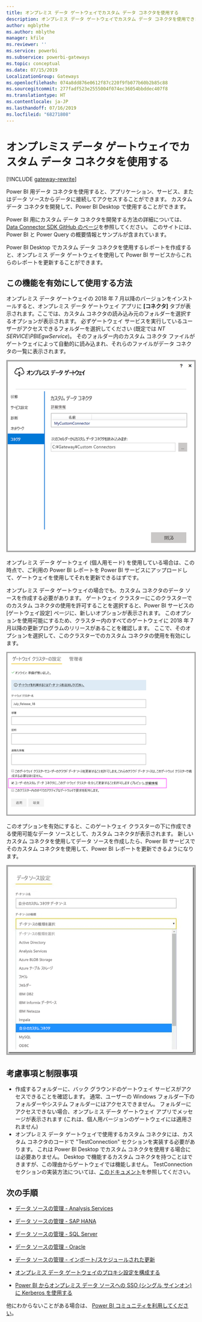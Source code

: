 ```yaml
---
title: オンプレミス データ ゲートウェイでカスタム データ コネクタを使用する
description: オンプレミス データ ゲートウェイでカスタム データ コネクタを使用できます。
author: mgblythe
ms.author: mblythe
manager: kfile
ms.reviewer: ''
ms.service: powerbi
ms.subservice: powerbi-gateways
ms.topic: conceptual
ms.date: 07/15/2019
LocalizationGroup: Gateways
ms.openlocfilehash: 074a8dd876e0612f87c220f9fb077b60b2b85c88
ms.sourcegitcommit: 277fadf523e2555004f074ec36054bbddec407f8
ms.translationtype: HT
ms.contentlocale: ja-JP
ms.lasthandoff: 07/16/2019
ms.locfileid: "68271808"
---
```

# <a name="use-custom-data-connectors-with-the-on-premises-data-gateway"></a>オンプレミス データ ゲートウェイでカスタム データ コネクタを使用する

[!INCLUDE [gateway-rewrite](includes/gateway-rewrite.md)]

Power BI 用データ コネクタを使用すると、アプリケーション、サービス、またはデータ ソースからデータに接続してアクセスすることができます。 カスタム データ コネクタを開発して、Power BI Desktop で使用することができます。

Power BI 用にカスタム データ コネクタを開発する方法の詳細については、[Data Connector SDK GitHub のページ](http://aka.ms/dataconnectors)を参照してください。 このサイトには、Power BI と Power Query の概要情報とサンプルが含まれています。

Power BI Desktop でカスタム データ コネクタを使用するレポートを作成すると、オンプレミス データ ゲートウェイを使用して Power BI サービスからこれらのレポートを更新することができます。

## <a name="how-to-enable-and-use-this-capability"></a>この機能を有効にして使用する方法

オンプレミス データ ゲートウェイの 2018 年 7 月以降のバージョンをインストールすると、オンプレミス データ ゲートウェイ アプリに **[コネクタ]** タブが表示されます。ここでは、カスタム コネクタの読み込み元のフォルダーを選択するオプションが表示されます。 必ずゲートウェイ サービスを実行しているユーザーがアクセスできるフォルダーを選択してください (既定では *NT SERVICE\PBIEgwService*)。 そのフォルダー内のカスタム コネクタ ファイルがゲートウェイによって自動的に読み込まれ、それらのファイルがデータ コネクタの一覧に表示されます。

![カスタム コネクタ 1](media/service-gateway-custom-connectors/gateway-onprem-customconnector1.png)

オンプレミス データ ゲートウェイ (個人用モード) を使用している場合は、この時点で、ご利用の Power BI レポートを Power BI サービスにアップロードして、ゲートウェイを使用してそれを更新できるはずです。

オンプレミス データ ゲートウェイの場合でも、カスタム コネクタのデータ ソースを作成する必要があります。 ゲートウェイ クラスターにこのクラスターでのカスタム コネクタの使用を許可することを選択すると、Power BI サービスの [ゲートウェイ設定] ページに、新しいオプションが表示されます。 このオプションを使用可能にするため、クラスター内のすべてのゲートウェイに 2018 年 7 月以降の更新プログラムのリリースがあることを確認します。 ここで、そのオプションを選択して、このクラスターでのカスタム コネクタの使用を有効にします。

![カスタム コネクタ 2](media/service-gateway-custom-connectors/gateway-onprem-customconnector2.png)

このオプションを有効にすると、このゲートウェイ クラスターの下に作成できる使用可能なデータ ソースとして、カスタム コネクタが表示されます。 新しいカスタム コネクタを使用してデータ ソースを作成したら、Power BI サービスでそのカスタム コネクタを使用して、Power BI レポートを更新できるようになります。

![カスタム コネクタ 3](media/service-gateway-custom-connectors/gateway-onprem-customconnector3.png)

## <a name="considerations-and-limitations"></a>考慮事項と制限事項

* 作成するフォルダーに、バック グラウンドのゲートウェイ サービスがアクセスできることを確認します。 通常、ユーザーの Windows フォルダー下のフォルダーやシステム フォルダーにはアクセスできません。 フォルダーにアクセスできない場合、オンプレミス データ ゲートウェイ アプリでメッセージが表示されます (これは、個人用バージョンのゲートウェイには適用されません)
* オンプレミス データ ゲートウェイで使用するカスタム コネクタには、カスタム コネクタのコードで "TestConnection" セクションを実装する必要があります。 これは Power BI Desktop でカスタム コネクタを使用する場合には必要ありません。 Desktop で機能するカスタム コネクタを持つことはできますが、この理由からゲートウェイでは機能しません。 TestConnection セクションの実装方法については、[このドキュメント](https://github.com/Microsoft/DataConnectors/blob/master/docs/m-extensions.md#implementing-testconnection-for-gateway-support)を参照してください。

## <a name="next-steps"></a>次の手順

* [データ ソースの管理 - Analysis Services](service-gateway-enterprise-manage-ssas.md)  
* [データ ソースの管理 - SAP HANA](service-gateway-enterprise-manage-sap.md)  
* [データ ソースの管理 - SQL Server](service-gateway-enterprise-manage-sql.md)  
* [データ ソースの管理 - Oracle](service-gateway-onprem-manage-oracle.md)  
* [データ ソースの管理 - インポート/スケジュールされた更新](service-gateway-enterprise-manage-scheduled-refresh.md)  

* [オンプレミス データ ゲートウェイのプロキシ設定を構成する](/data-integration/gateway/service-gateway-proxy)  
* [Power BI からオンプレミス データ ソースへの SSO (シングル サインオン) に Kerberos を使用する](service-gateway-sso-kerberos.md)  

他にわからないことがある場合は、 [Power BI コミュニティを利用してください](http://community.powerbi.com/)。
